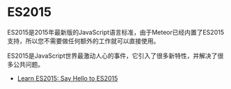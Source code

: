 # ES2015

ES2015是2015年最新版的JavaScript语言标准，由于Meteor已经内置了ES2015支持，所以您不需要做任何额外的工作就可以直接使用。

ES2015是JavaScript世界最激动人心的事件，它引入了很多新特性，并解决了很多公共问题。

* [Learn ES2015: Say Hello to ES2015](https://tutor.mantrajs.com/say-hello-to-ES2015/introduction)
